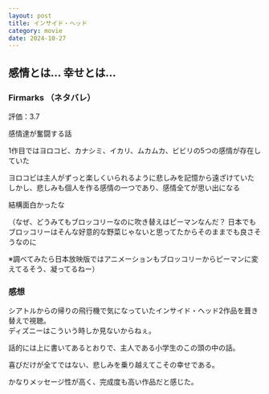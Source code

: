 ```yaml
---
layout: post
title: インサイド・ヘッド
category: movie
date: 2024-10-27
---
```


## 感情とは… 幸せとは…

### Firmarks （ネタバレ）

評価：3.7

感情達が奮闘する話

1作目ではヨロコビ、カナシミ、イカリ、ムカムカ、ビビリの5つの感情が存在していた

ヨロコビは主人がずっと楽しくいられるように悲しみを記憶から遠ざけていた  
しかし、悲しみも個人を作る感情の一つであり、感情全てが思い出になる

結構面白かったな

（なぜ、どうみてもブロッコリーなのに吹き替えはピーマンなんだ？
日本でもブロッコリーはそんな好意的な野菜じゃないと思ってたからそのままでも良さそうなのに

※調べてみたら日本放映版ではアニメーションもブロッコリーからピーマンに変えてるそう、凝ってるねー）

### 感想

シアトルからの帰りの飛行機で気になっていたインサイド・ヘッド2作品を葺き替えで視聴。  
ディズニーはこういう時しか見ないからねぇ。  

話的には上に書いてあるとおりで、主人である小学生のこの頭の中の話。  

喜びだけが全てではない、悲しみを乗り越えてこその幸せである。  

かなりメッセージ性が高く、完成度も高い作品だと感じた。  
